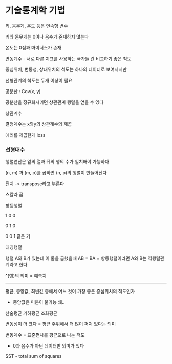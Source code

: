# 기술통계학 기법

키, 몸무게, 온도 등은 연속형 변수

키와 몸무게는 0이나 음수가 존재하지 않는다

온도는 0점과 마이너스가 존재



변동계수 - 서로 다른 지표를 사용하는 국가들 간 비교하기 좋은 척도

중심위치, 변동성, 상대위치의 척도는 하나의 데이터로 보여지지만

선형관계의 척도는 두개 이상이 필요



공분산 :  Cov(x, y) 

공분산을 정규화시키면 상관관계 행렬을 얻을 수 있다

상관계수



결정계수는 x와y의 상관계수의 제곱

에러를 제곱한게 loss



### 선형대수

행렬연산은 앞의 열과 뒤의 행의 수가 일치해야 가능하다

(n, m) 과 (m, p)를 곱하면 (n, p)의 행렬이 만들어진다



전치 -> transpose라고 부른다

스칼라 곱 



항등행렬

1 0 0 

0 1 0

0 0 1 같은 거



대칭행렬


행렬 A와 B가 있는데 이 둘을 곱했을때
AB = BA = 항등행렬이라면
A와 B는 역행렬관계라고 한다



^(햇)의 의미 = 예측치

------

평균, 중앙값, 최빈값 중에서 어느 것이 가장 좋은 중심위치의 척도인가

- 중앙값은 미분이 불가능 왜..



산술평균 기하평균 조화평균



변동성이 더 크다 = 평균 주위에서 더 많이 퍼져 있다는 의미



변동계수 = 표준편차를 평균으로 나눈 척도

- 0과 음수가 아닌 데이터만 의미가 있다



SST - total sum of squares 